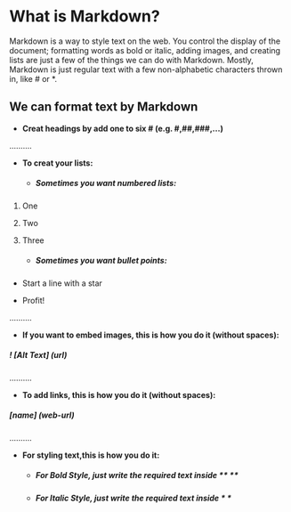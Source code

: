 # What is Markdown?
Markdown is a way to style text on the web. You control the display of the document; formatting words as bold or italic, adding images, and creating lists are just a few of the things we can do with Markdown. Mostly, Markdown is just regular text with a few non-alphabetic characters thrown in, like # or *.

## We can format text by Markdown
- **Creat headings by add one to six # (e.g. #,##,###,...)**

..........

- **To creat your lists:** 
  - ##### Sometimes you want numbered lists:
  
1) One

2) Two

3) Three


   - ##### Sometimes you want bullet points:
   
* Start a line with a star

* Profit!

..........

- **If you want to embed images, this is how you do it (without spaces):**
##### ! [Alt Text] (url) 

..........

- **To add links, this is how you do it (without spaces):**
##### [name] (web-url)

..........

- **For styling text,this is how you do it:**

  * ##### For Bold Style, just write the required text inside ** **
  
  * ##### For Italic Style, just write the required text inside * *



